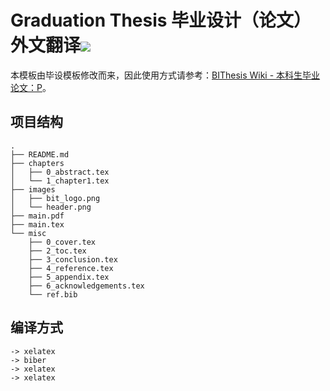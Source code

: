 # Graduation Thesis 毕业设计（论文）外文翻译![](https://raw.githubusercontent.com/BITNP/BIThesis/master/assets/bithesis_badge_solid.svg?sanitize=true)

本模板由毕设模板修改而来，因此使用方式请参考：[BIThesis Wiki - 本科生毕业论文：P](https://bithesis.bitnp.net/guide/3-templates/final-graduation-thesis)。

## 项目结构

```
.
├── README.md
├── chapters
│   ├── 0_abstract.tex
│   └── 1_chapter1.tex
├── images
│   ├── bit_logo.png
│   └── header.png
├── main.pdf
├── main.tex
└── misc
    ├── 0_cover.tex
    ├── 2_toc.tex
    ├── 3_conclusion.tex
    ├── 4_reference.tex
    ├── 5_appendix.tex
    ├── 6_acknowledgements.tex
    └── ref.bib
```

## 编译方式

```
-> xelatex
-> biber
-> xelatex
-> xelatex
```

